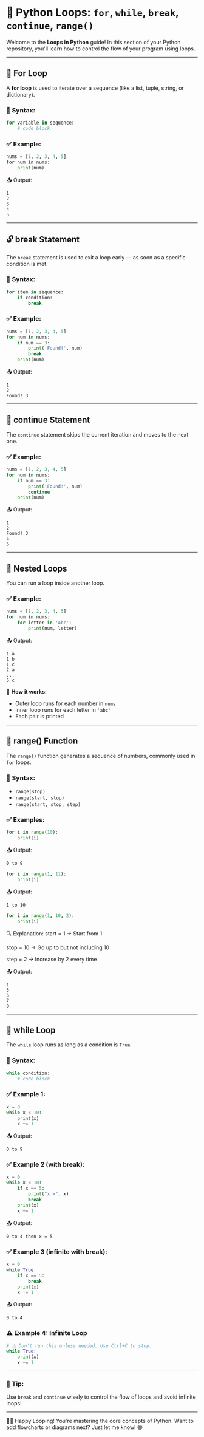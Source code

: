 # 🔁 Python Loops: `for`, `while`, `break`, `continue`, `range()`

Welcome to the **Loops in Python** guide! In this section of your Python repository, you'll learn how to control the flow of your program using loops.

---

## 🔂 For Loop

A **for loop** is used to iterate over a sequence (like a list, tuple, string, or dictionary).

### 🔹 Syntax:

```python
for variable in sequence:
    # code block
```

### ✅ Example:

```python
nums = [1, 2, 3, 4, 5]
for num in nums:
    print(num)
```

📤 Output:

```
1
2
3
4
5
```

---

## 🔓 break Statement

The `break` statement is used to exit a loop early — as soon as a specific condition is met.

### 🔹 Syntax:

```python
for item in sequence:
    if condition:
        break
```

### ✅ Example:

```python
nums = [1, 2, 3, 4, 5]
for num in nums:
    if num == 3:
        print('Found!', num)
        break
    print(num)
```

📤 Output:

```
1
2
Found! 3
```

---

## 🔁 continue Statement

The `continue` statement skips the current iteration and moves to the next one.

### ✅ Example:

```python
nums = [1, 2, 3, 4, 5]
for num in nums:
    if num == 3:
        print('Found!', num)
        continue
    print(num)
```

📤 Output:

```
1
2
Found! 3
4
5
```

---

## 🔁 Nested Loops

You can run a loop inside another loop.

### ✅ Example:

```python
nums = [1, 2, 3, 4, 5]
for num in nums:
    for letter in 'abc':
        print(num, letter)
```

📤 Output:

```
1 a
1 b
1 c
2 a
...
5 c
```

🧠 **How it works:**

* Outer loop runs for each number in `nums`
* Inner loop runs for each letter in `'abc'`
* Each pair is printed

---

## 🔢 range() Function

The `range()` function generates a sequence of numbers, commonly used in `for` loops.

### 🔹 Syntax:

* `range(stop)`
* `range(start, stop)`
* `range(start, stop, step)`

### ✅ Examples:

```python
for i in range(10):
    print(i)
```

📤 Output:

```
0 to 9
```

```python
for i in range(1, 11):
    print(i)
```

📤 Output:

```
1 to 10
```

```python
for i in range(1, 10, 2):
    print(i)
```
🔍 Explanation:
start = 1 → Start from 1

stop = 10 → Go up to but not including 10

step = 2 → Increase by 2 every time

📤 Output:

```
1
3
5
7
9
```

---

## 🔄 while Loop

The `while` loop runs as long as a condition is `True`.

### 🔹 Syntax:

```python
while condition:
    # code block
```

### ✅ Example 1:

```python
x = 0
while x < 10:
    print(x)
    x += 1
```

📤 Output:

```
0 to 9
```

### ✅ Example 2 (with break):

```python
x = 0
while x < 10:
    if x == 5:
        print("x =", x)
        break
    print(x)
    x += 1
```

📤 Output:

```
0 to 4 then x = 5
```

### ✅ Example 3 (infinite with break):

```python
x = 0
while True:
    if x == 5:
        break
    print(x)
    x += 1
```

📤 Output:

```
0 to 4
```

### ⚠️ Example 4: Infinite Loop

```python
# ⚠️ Don't run this unless needed. Use Ctrl+C to stop.
while True:
    print(x)
    x += 1
```

---

### 🧠 Tip:

Use `break` and `continue` wisely to control the flow of loops and avoid infinite loops!

---

👨‍💻 Happy Looping! You're mastering the core concepts of Python.
Want to add flowcharts or diagrams next? Just let me know! 😄
